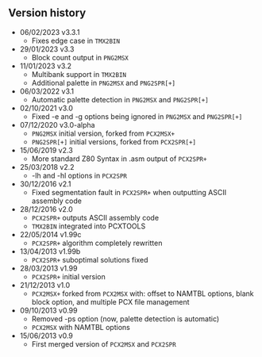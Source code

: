 ## Version history

* 06/02/2023 v3.3.1
    * Fixes edge case in `TMX2BIN`
* 29/01/2023 v3.3
    * Block count output in `PNG2MSX`
* 11/01/2023 v3.2
    * Multibank support in `TMX2BIN`
    * Additional palette in `PNG2MSX` and `PNG2SPR[+]`
* 06/03/2022 v3.1
    * Automatic palette detection in `PNG2MSX` and `PNG2SPR[+]`
* 02/10/2021 v3.0
    * Fixed -e and -g options being ignored in `PNG2MSX` and `PNG2SPR[+]`
* 07/12/2020 v3.0-alpha
    * `PNG2MSX` initial version, forked from `PCX2MSX+`
    * `PNG2SPR[+]` initial versions, forked from `PCX2SPR[+]`
* 15/06/2019 v2.3
    * More standard Z80 Syntax in .asm output of `PCX2SPR+`
* 25/03/2018 v2.2
    * -lh and -hl options in `PCX2SPR`
* 30/12/2016 v2.1
    * Fixed segmentation fault in `PCX2SPR+` when outputting ASCII assembly code
* 28/12/2016 v2.0
    * `PCX2SPR+` outputs ASCII assembly code
    * `TMX2BIN` integrated into PCXTOOLS
* 22/05/2014 v1.99c
    * `PCX2SPR+` algorithm completely rewritten
* 13/04/2013 v1.99b
    * `PCX2SPR+` suboptimal solutions fixed
* 28/03/2013 v1.99
    * `PCX2SPR+` initial version
* 21/12/2013 v1.0
    * `PCX2MSX+` forked from `PCX2MSX` with: offset to NAMTBL options, blank block option, and multiple PCX file management
* 09/10/2013 v0.99
    * Removed -ps option (now, palette detection is automatic)
    * `PCX2MSX` with NAMTBL options
* 15/06/2013 v0.9
    * First merged version of `PCX2MSX` and `PCX2SPR`
